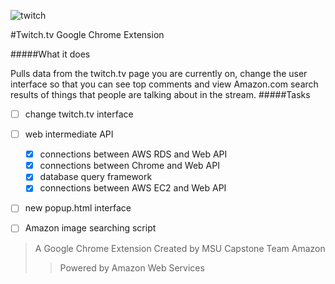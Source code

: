 ![twitch](http://bravenewcoin.com/assets/Uploads/_resampled/ResizedImage574162-twitch-logo-black.png)

#Twitch.tv Google Chrome Extension

#####What it does
<p>Pulls data from the twitch.tv page you are currently on, change the user interface so that you can see top comments and view Amazon.com search results of things that people are talking about in the stream.
#####Tasks

- [ ] change twitch.tv interface
- [ ] web intermediate API
  - [x] connections between AWS RDS and Web API
  - [x] connections between Chrome and Web API
  - [x] database query framework
  - [x] connections between AWS EC2 and Web API
- [ ] new popup.html interface
- [ ] Amazon image searching script





> A Google Chrome Extension Created by MSU Capstone Team Amazon
>> Powered by Amazon Web Services

